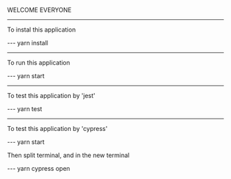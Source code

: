 WELCOME EVERYONE

---

To instal this application

--- yarn install

---

To run this application

--- yarn start

---

To test this application by 'jest'

--- yarn test

---

To test this application by 'cypress'

--- yarn start

Then split terminal, and in the new terminal

--- yarn cypress open

